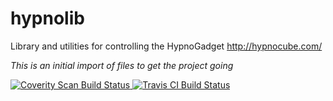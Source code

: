 # hypnolib
Library and utilities for controlling the HypnoGadget http://hypnocube.com/

_This is an initial import of files to get the project going_

<a href="https://scan.coverity.com/projects/sdprice1-hypnolib">
  <img alt="Coverity Scan Build Status"
       src="https://scan.coverity.com/projects/9181/badge.svg"/>
</a>

<a href="https://travis-ci.org/sdprice1/hypnolib">
  <img alt="Travis CI Build Status"
       src="https://travis-ci.org/sdprice1/hypnolib.svg?branch=master"/>
</a>


